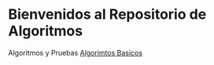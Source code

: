 # Bienvenidos al Repositorio de Algoritmos
Algoritmos y Pruebas
[Algorimtos Basicos](www.google.com)

